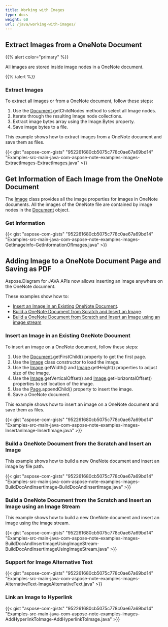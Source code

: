 ```yaml
---
title: Working with Images
type: docs
weight: 60
url: /java/working-with-images/
---
```


## **Extract Images from a OneNote Document**
{{% alert color="primary" %}} 

All images are stored inside image nodes in a OneNote document.

{{% /alert %}} 
### **Extract Images**
To extract all images or from a OneNote document, follow these steps:

1. Use the [Document](https://apireference.aspose.com/note/java/com.aspose.note/Document).getChildNodes method to select all Image nodes.
1. Iterate through the resulting Image node collections.
1. Extract image bytes array using the Image.Bytes property.
1. Save image bytes to a file.

This example shows how to extract images from a OneNote document and save them as files.

{{< gist "aspose-com-gists" "952261680cb5075c778c0ae67a69bd14" "Examples-src-main-java-com-aspose-note-examples-images-ExtractImages-ExtractImages.java" >}}
## **Get Information of Each Image from the OneNote Document**
The [Image](https://apireference.aspose.com/note/java/com.aspose.note/Image) class provides all the image properties for images in OneNote documents. All the images of the OneNote file are contained by image nodes in the [Document](https://apireference.aspose.com/note/java/com.aspose.not/Document) object.
### **Get Information**
{{< gist "aspose-com-gists" "952261680cb5075c778c0ae67a69bd14" "Examples-src-main-java-com-aspose-note-examples-images-GetImageInfo-GetInformationOfImages.java" >}}
## **Adding Image to a OneNote Document Page and Saving as PDF**
Aspose.Diagram for JAVA APIs now allows inserting an image anywhere on the OneNote document.

These examples show how to:

- [Insert an Image in an Existing OneNote Document](/note/java/working-with-images/#insert-an-image-in-an-existing-onenote-document).
- [Build a OneNote Document from Scratch and Insert an Image](/note/java/working-with-images/#build-a-onenote-document-from-the-scratch-and-insert-an-image).
- [Build a OneNote Document from Scratch and Insert an Image using an image stream](/note/java/working-with-images/#build-a-onenote-document-from-the-scratch-and-insert-an-image-using-an-image-stream)
### **Insert an Image in an Existing OneNote Document**
To insert an image on a OneNote document, follow these steps:

1. Use the [Document](https://apireference.aspose.com/note/java/com.aspose.note/document/methods/getFirstChild\(\)/).getFirstChild() property to get the first page.
1. Use the [Image](https://apireference.aspose.com/note/java/com.aspose.note/Image) class constructor to load the image.
1. Use the [Image](https://apireference.aspose.com/note/java/com.aspose.note/Image).getWidth() and [Image](https://apireference.aspose.com/note/java/com.aspose.note/Image).getHeight() properties to adjust size of the image.
1. Use the [Image](https://apireference.aspose.com/note/java/com.aspose.note/Image).getVerticalOffset() and [Image](https://apireference.aspose.com/note/java/com.aspose.note/Image).getHorizontalOffset() properties to set location of the image.
1. Use the [Page](https://apireference.aspose.com/note/java/com.aspose.note/Page).appendChild() property to insert the image.
1. Save a OneNote document.

This example shows how to insert an image on a OneNote document and save them as files.

{{< gist "aspose-com-gists" "952261680cb5075c778c0ae67a69bd14" "Examples-src-main-java-com-aspose-note-examples-images-InsertanImage-InsertImage.java" >}}


### **Build a OneNote Document from the Scratch and Insert an Image**
This example shows how to build a new OneNote document and insert an image by file path.

{{< gist "aspose-com-gists" "952261680cb5075c778c0ae67a69bd14" "Examples-src-main-java-com-aspose-note-examples-images-BuildDocAndInsertImage-BuildDocAndInsertImage.java" >}}
### **Build a OneNote Document from the Scratch and Insert an Image using an Image Stream**
This example shows how to build a new OneNote document and insert an image using the image stream.

{{< gist "aspose-com-gists" "952261680cb5075c778c0ae67a69bd14" "Examples-src-main-java-com-aspose-note-examples-images-BuildDocAndInsertImageUsingImageStream-BuildDocAndInsertImageUsingImageStream.java" >}}
### **Support for Image Alternative Text**
{{< gist "aspose-com-gists" "952261680cb5075c778c0ae67a69bd14" "Examples-src-main-java-com-aspose-note-examples-images-AlternativeText-ImageAlternativeText.java" >}}
### **Link an Image to Hyperlink**
{{< gist "aspose-com-gists" "952261680cb5075c778c0ae67a69bd14" "Examples-src-main-java-com-aspose-note-examples-images-AddHyperlinkToImage-AddHyperlinkToImage.java" >}}
